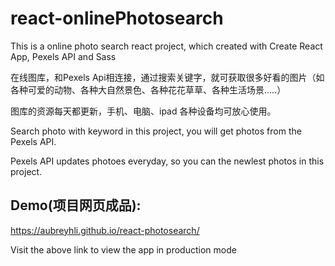 # react-onlinePhotosearch
This is a online photo search react project, which created with Create React App, Pexels API and Sass

在线图库，和Pexels Api相连接，通过搜索关键字，就可获取很多好看的图片（如各种可爱的动物、各种大自然景色、各种花花草草、各种生活场景.....）

图库的资源每天都更新，手机、电脑、ipad 各种设备均可放心使用。

Search photo with keyword in this project, you will get photos from the Pexels API.

Pexels API updates photoes everyday, so you can the newlest photos in this project.


## Demo(项目网页成品):

https://aubreyhli.github.io/react-photosearch/

Visit the above link to view the app in production mode

